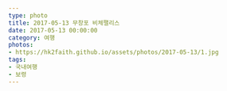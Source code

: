 ```yaml
---
type: photo
title: 2017-05-13 무창포 비체팰리스
date: 2017-05-13 00:00:00
category: 여행
photos:
- https://hk2faith.github.io/assets/photos/2017-05-13/1.jpg
tags:
- 국내여행
- 보령
---
```

